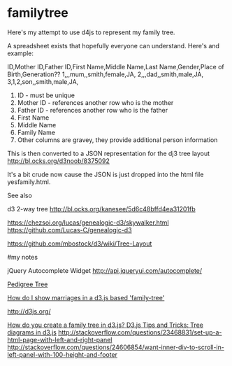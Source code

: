 # familytree

Here's my attempt to use d4js to represent my family tree.

A spreadsheet exists that hopefully everyone can understand. Here's and example:

ID,Mother ID,Father ID,First Name,Middle Name,Last Name,Gender,Place of Birth,Generation??
1,,,mum,,smith,female,JA,
2,,,dad,,smith,male,JA,
3,1,2,son,,smith,male,JA,

<ol>
	<li>ID - must be unique</li>
	<li>Mother ID - references another row who is the mother</li>
	<li>Father ID - references another row who is the father</li>
	<li>First Name</li>
	<li>Middle Name</li>
	<li>Family Name</li>
	<li>Other columns are gravey, they provide additional person information</li>
</ol>  


This is then converted to a JSON representation for the dj3 tree layout
http://bl.ocks.org/d3noob/8375092

It's a bit crude now cause the JSON is just dropped into the html file yesfamily.html.


See also 

d3 2-way tree http://bl.ocks.org/kanesee/5d6c48bffd4ea31201fb

https://chezsoi.org/lucas/genealogic-d3/skywalker.html
https://github.com/Lucas-C/genealogic-d3

https://github.com/mbostock/d3/wiki/Tree-Layout

#my notes

jQuery Autocomplete Widget
http://api.jqueryui.com/autocomplete/


<a href="http://bl.ocks.org/mbostock/2966094" target='_blank'>Pedigree Tree</a>


<a href="http://stackoverflow.com/questions/13763352/how-do-i-show-marriages-in-a-d3-js-based-family-tree" target='_blank'>
How do I show marriages in a d3.js based 'family-tree'</a>

<a href="http://d3js.org/" target='_blank'>http://d3js.org/</a>

<a href="http://stackoverflow.com/questions/31245751/how-do-you-create-a-family-tree-in-d3-js" target='_blank'>
How do you create a family tree in d3.js? </a>

<a href="http://www.d3noob.org/2014/01/tree-diagrams-in-d3js_11.html" target='_blank'>
D3.js Tips and Tricks: Tree diagrams in d3.js</a>


<a href="http://stackoverflow.com/questions/23468831/set-up-a-html-page-with-left-and-right-panel" target='_blank'>
http://stackoverflow.com/questions/23468831/set-up-a-html-page-with-left-and-right-panel </a>

<a href="http://stackoverflow.com/questions/24606854/want-inner-div-to-scroll-in-left-panel-with-100-height-and-footer" target='_blank'>
http://stackoverflow.com/questions/24606854/want-inner-div-to-scroll-in-left-panel-with-100-height-and-footer</a>    